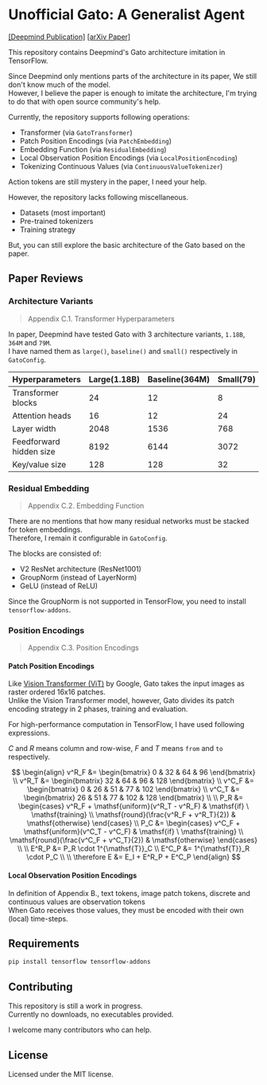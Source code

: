 # Unofficial Gato: A Generalist Agent

[[Deepmind Publication]](https://www.deepmind.com/publications/a-generalist-agent)
[[arXiv Paper]](https://arxiv.org/pdf/2205.06175.pdf)

This repository contains Deepmind's Gato architecture imitation in TensorFlow.

Since Deepmind only mentions parts of the architecture in its paper, We still don't know much of the model.<br>
However, I believe the paper is enough to imitate the architecture, I'm trying to do that with open source community's help.

Currently, the repository supports following operations:
- Transformer (via `GatoTransformer`)
- Patch Position Encodings (via `PatchEmbedding`)
- Embedding Function (via `ResidualEmbedding`)
- Local Observation Position Encodings (via `LocalPositionEncoding`)
- Tokenizing Continuous Values (via `ContinuousValueTokenizer`)

Action tokens are still mystery in the paper, I need your help.

However, the repository lacks following miscellaneous.
- Datasets (most important)
- Pre-trained tokenizers
- Training strategy

But, you can still explore the basic architecture of the Gato based on the paper.


## Paper Reviews

### Architecture Variants

> Appendix C.1. Transformer Hyperparameters

In paper, Deepmind have tested Gato with 3 architecture variants, `1.18B`, `364M` and `79M`.<br>
I have named them as `large()`, `baseline()` and `small()` respectively in `GatoConfig`.

| Hyperparameters          | Large(1.18B) | Baseline(364M) | Small(79) |
|--------------------------|--------------|----------------|-----------|
| Transformer blocks       | 24           | 12             | 8         |
| Attention heads          | 16           | 12             | 24        |
| Layer width              | 2048         | 1536           | 768       |
| Feedforward hidden size  | 8192         | 6144           | 3072      |
| Key/value size           | 128          | 128            | 32        |


### Residual Embedding

> Appendix C.2. Embedding Function

There are no mentions that how many residual networks must be stacked for token embeddings.<br>
Therefore, I remain it configurable in `GatoConfig`.

The blocks are consisted of:
- V2 ResNet architecture (ResNet1001)
- GroupNorm (instead of LayerNorm)
- GeLU (instead of ReLU)

Since the GroupNorm is not supported in TensorFlow, you need to install `tensorflow-addons`.

### Position Encodings

> Appendix C.3. Position Encodings

#### Patch Position Encodings

Like [Vision Transformer (ViT)](https://github.com/google-research/vision_transformer) by Google, Gato takes the input images as raster ordered 16x16 patches.<br>
Unlike the Vision Transformer model, however, Gato divides its patch encoding strategy in 2 phases, training and evaluation.

For high-performance computation in TensorFlow, I have used following expressions.

$C$ and $R$ means column and row-wise, $F$ and $T$ means `from` and `to` respectively.

$$
\begin{align}
  v^R_F &= \begin{bmatrix}
    0 & 32 & 64 & 96
  \end{bmatrix} \\
  v^R_T &= \begin{bmatrix}
    32 & 64 & 96 & 128
  \end{bmatrix} \\
  v^C_F &= \begin{bmatrix}
    0 & 26 & 51 & 77 & 102
  \end{bmatrix} \\
  v^C_T &= \begin{bmatrix}
    26 & 51 & 77 & 102 & 128
  \end{bmatrix} \\
  \\
  P_R &= \begin{cases}
    v^R_F + \mathsf{uniform}(v^R_T - v^R_F) & \mathsf{if} \ \mathsf{training} \\
    \mathsf{round}(\frac{v^R_F + v^R_T}{2}) & \mathsf{otherwise}
  \end{cases} \\
  P_C &= \begin{cases}
    v^C_F + \mathsf{uniform}(v^C_T - v^C_F) & \mathsf{if} \ \mathsf{training} \\
    \mathsf{round}(\frac{v^C_F + v^C_T}{2}) & \mathsf{otherwise}
  \end{cases} \\
  \\
  E^R_P &= P_R \cdot 1^{\mathsf{T}}_C \\
  E^C_P &= 1^{\mathsf{T}}_R \cdot P_C \\
  \\
  \therefore E &= E_I + E^R_P + E^C_P
\end{align}
$$

#### Local Observation Position Encodings

In definition of Appendix B., text tokens, image patch tokens, discrete and continuous values are observation tokens<br>
When Gato receives those values, they must be encoded with their own (local) time-steps.

## Requirements

```bash
pip install tensorflow tensorflow-addons
```

## Contributing

This repository is still a work in progress.<br>
Currently no downloads, no executables provided.

I welcome many contributors who can help.

## License
Licensed under the MIT license.